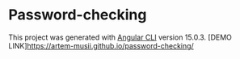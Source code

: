 # Password-checking

This project was generated with [Angular CLI](https://github.com/angular/angular-cli) version 15.0.3.
[DEMO LINK]https://artem-musii.github.io/password-checking/
